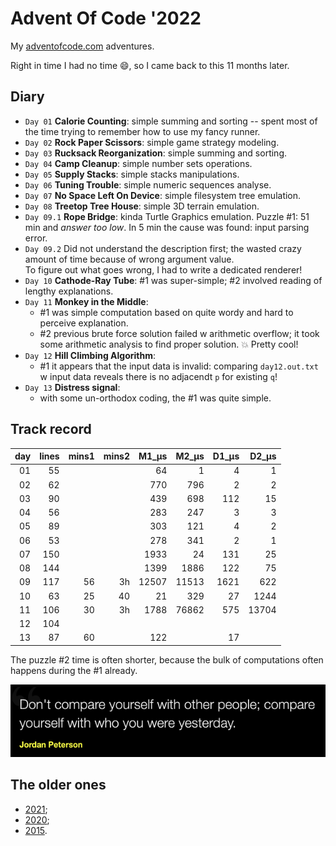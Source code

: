# Advent Of Code '2022

My [adventofcode.com](https://adventofcode.com) adventures.<br />

Right in time I had no time 😄, so I came back to this 11 months later.

## Diary

* `Day 01` **Calorie Counting**: simple summing and sorting -- spent most of the time trying to remember how to use my fancy runner.
* `Day 02` **Rock Paper Scissors**: simple game strategy modeling.
* `Day 03` **Rucksack Reorganization**: simple summing and sorting.
* `Day 04` **Camp Cleanup**: simple number sets operations.
* `Day 05` **Supply Stacks**: simple stacks manipulations.
* `Day 06` **Tuning Trouble**: simple numeric sequences analyse.
* `Day 07` **No Space Left On Device**: simple filesystem tree emulation.
* `Day 08` **Treetop Tree House**: simple 3D terrain emulation.
* `Day 09.1` **Rope Bridge**: kinda Turtle Graphics emulation. Puzzle #1: 51 min and _answer too low_. In 5 min the cause was found: input parsing error.
* `Day 09.2` Did not understand the description first; the wasted crazy amount of time because of wrong <length> argument value.<br>
To figure out what goes wrong, I had to write a dedicated renderer!
* `Day 10` **Cathode-Ray Tube**: #1 was super-simple; #2 involved reading of lengthy explanations.
* `Day 11` **Monkey in the Middle**:
   - #1 was simple computation based on quite wordy and hard to perceive explanation.
   - #2 previous brute force solution failed w arithmetic overflow; it took some arithmetic analysis to find proper solution. 💥 Pretty cool!
* `Day 12` **Hill Climbing Algorithm**:
   - #1 it appears that the input data is invalid: comparing `day12.out.txt` w input data reveals there is no adjacendt `p` for existing `q`!
* `Day 13` **Distress signal**:
   - with some un-orthodox coding, the #1 was quite simple.

## Track record

| day|lines| mins1 | mins2 | M1_µs | M2_µs |D1_µs|D2_µs|
|---:|---:|------:|------:|------:|------:|---:|---:|
|01|55|       |       |    64 |     1 |4|1|
|02|62|       |       |   770 |   796 |2|2|
|03|90|       |       |   439 |   698 |112|15|
|04|56|       |       |   283 |   247 |3|3|
|05|89|       |       |   303 |   121 |4|2|
|06|53|       |       |   278 |   341 |2|1|
|07|150|       |       |  1933 |    24 |131|25|
|08|144|       |       |  1399 |  1886 |122|75|
|09|117|    56 |    3h | 12507 | 11513 |1621|622|
|10|63|    25 |    40 |    21 |   329 |27|1244|
|11|106|    30 |    3h |1788|76862|575|13704|
|12|104|
|13|87|    60 | |122| |17| |


The puzzle #2 time is often shorter, because the bulk of computations often happens during the #1 already.

![](quote.png)

## The older ones
* [2021](https://github.com/valango/adventOfCode_2021);
* [2020](https://github.com/valango/adventOfCode);
* [2015](https://github.com/valango/AdventOfCode_2015).
